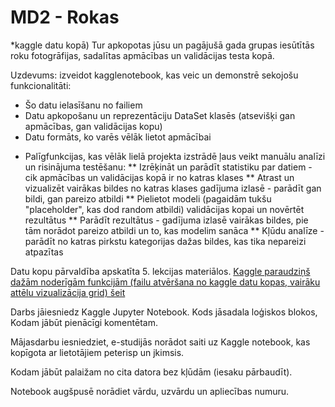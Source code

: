# MD2 - Rokas

*kaggle datu kopā) Tur apkopotas jūsu un pagājušā gada grupas iesūtītās roku fotogrāfijas, sadalītas apmācības un validācijas testa kopā.
 
Uzdevums: izveidot kagglenotebook, kas veic un demonstrē sekojošu funkcionalitāti:

- Šo datu ielasīšanu no failiem
- Datu apkopošanu un reprezentāciju DataSet klasēs (atsevišķi gan apmācības, gan validācijas kopu)
 - Datu formāts, ko varēs vēlāk lietot apmācībai
* Palīgfunkcijas, kas vēlāk lielā projekta izstrādē ļaus veikt manuālu analīzi un risinājuma testēšanu:
** Izrēķināt un parādīt statistiku par datiem - cik apmācības un validācijas kopā ir no katras klases
** Atrast un vizualizēt vairākas bildes no katras klases gadījuma izlasē - parādīt gan bildi, gan pareizo atbildi
** Pielietot modeli (pagaidām tukšu "placeholder", kas dod random atbildi) validācijas kopai un novērtēt rezultātus
** Parādīt rezultātus - gadījuma izlasē vairākas bildes, pie tām norādot pareizo atbildi un to, kas modelim sanāca
** Kļūdu analīze - parādīt no katras pirkstu kategorijas dažas bildes, kas tika nepareizi atpazītas

Datu kopu pārvaldība apskatīta 5. lekcijas materiālos.
[Kaggle paraudziņš dažām noderīgām funkcijām (failu atvēršana no kaggle datu kopas, vairāku attēlu vizualizācija grid) šeit](https://www.kaggle.com/code/peterisp/demo-darbam-ar-att-liem)

Darbs jāiesniedz Kaggle Jupyter Notebook.
Kods jāsadala loģiskos blokos,
Kodam jābūt pienācīgi komentētam.

Mājasdarbu iesniedziet, e-studijās norādot saiti uz Kaggle notebook, kas kopīgota ar lietotājiem peterisp un jkimsis.

Kodam jābūt palaižam no cita datora bez kļūdām (iesaku pārbaudīt).

Notebook augšpusē norādiet vārdu, uzvārdu un apliecības numuru.
